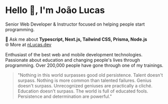 # Hello 👋, I'm João Lucas

Senior Web Developer & Instructor focused on helping people start programming.

💬 Ask me about **Typescript, Next.js, Tailwind CSS, Prisma, Node.js**  
🌐 More at [nLucas.dev](https://nlucas011.dev)

Enthusiast of the best web and mobile development technologies.  
Passionate about education and changing people's lives through programming. Over 200,000 people have gone through one of my trainings.

> "Nothing in this world surpasses good old persistence. Talent doesn't surpass. Nothing is more common than talented failures. Genius doesn't surpass. Unrecognized geniuses are practically a cliché. Education doesn't surpass. The world is full of educated fools. Persistence and determination are powerful."

